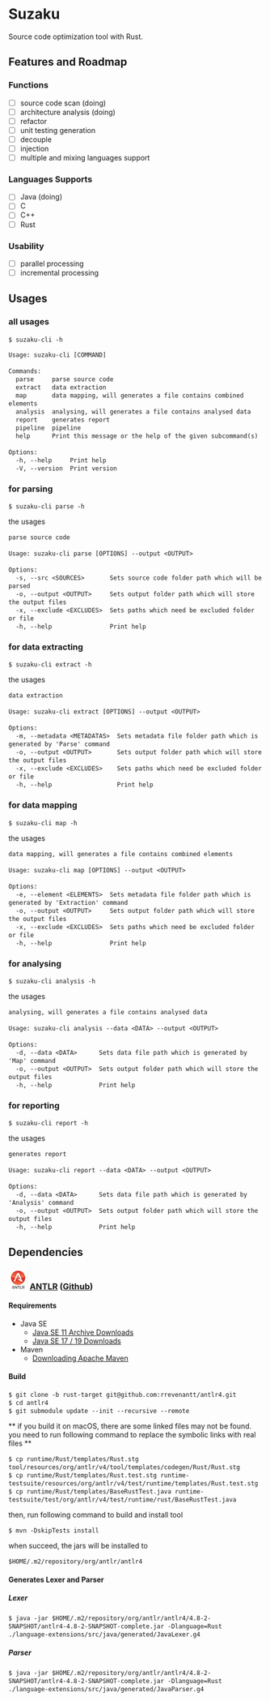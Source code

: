 # Suzaku
Source code optimization tool with Rust.

## Features and Roadmap
### Functions
 - [ ] source code scan (doing)
 - [ ] architecture analysis (doing)
 - [ ] refactor
 - [ ] unit testing generation 
 - [ ] decouple
 - [ ] injection
 - [ ] multiple and mixing languages support

### Languages Supports
 - [ ] Java (doing)
 - [ ] C
 - [ ] C++
 - [ ] Rust

### Usability
 - [ ] parallel processing
 - [ ] incremental processing

## Usages
### all usages
```shell
$ suzaku-cli -h
```
```shell
Usage: suzaku-cli [COMMAND]

Commands:
  parse     parse source code
  extract   data extraction
  map       data mapping, will generates a file contains combined elements
  analysis  analysing, will generates a file contains analysed data
  report    generates report
  pipeline  pipeline
  help      Print this message or the help of the given subcommand(s)

Options:
  -h, --help     Print help
  -V, --version  Print version
```
### for parsing
```shell
$ suzaku-cli parse -h
```
the usages
```shell
parse source code

Usage: suzaku-cli parse [OPTIONS] --output <OUTPUT>

Options:
  -s, --src <SOURCES>       Sets source code folder path which will be parsed
  -o, --output <OUTPUT>     Sets output folder path which will store the output files
  -x, --exclude <EXCLUDES>  Sets paths which need be excluded folder or file
  -h, --help                Print help
```

### for data extracting
```shell
$ suzaku-cli extract -h
```
the usages
```shell
data extraction

Usage: suzaku-cli extract [OPTIONS] --output <OUTPUT>

Options:
  -m, --metadata <METADATAS>  Sets metadata file folder path which is generated by 'Parse' command
  -o, --output <OUTPUT>       Sets output folder path which will store the output files
  -x, --exclude <EXCLUDES>    Sets paths which need be excluded folder or file
  -h, --help                  Print help
```

### for data mapping
```shell
$ suzaku-cli map -h
```
the usages
```shell
data mapping, will generates a file contains combined elements

Usage: suzaku-cli map [OPTIONS] --output <OUTPUT>

Options:
  -e, --element <ELEMENTS>  Sets metadata file folder path which is generated by 'Extraction' command
  -o, --output <OUTPUT>     Sets output folder path which will store the output files
  -x, --exclude <EXCLUDES>  Sets paths which need be excluded folder or file
  -h, --help                Print help
```

### for analysing
```shell
$ suzaku-cli analysis -h
```
the usages
```shell
analysing, will generates a file contains analysed data

Usage: suzaku-cli analysis --data <DATA> --output <OUTPUT>

Options:
  -d, --data <DATA>      Sets data file path which is generated by 'Map' command
  -o, --output <OUTPUT>  Sets output folder path which will store the output files
  -h, --help             Print help
```

### for reporting
```shell
$ suzaku-cli report -h
```
the usages
```shell
generates report

Usage: suzaku-cli report --data <DATA> --output <OUTPUT>

Options:
  -d, --data <DATA>      Sets data file path which is generated by 'Analysis' command
  -o, --output <OUTPUT>  Sets output folder path which will store the output files
  -h, --help             Print help
```

## Dependencies
### ![logo](doc/imgs/anltr.jpeg) [ANTLR](https://www.antlr.org/) ([Github](https://github.com/antlr))

#### Requirements
- Java SE
    - [Java SE 11 Archive Downloads](https://www.oracle.com/jp/java/technologies/javase/jdk11-archive-downloads.html)
    - [Java SE 17 / 19 Downloads](https://www.oracle.com/java/technologies/downloads/)
- Maven
    - [Downloading Apache Maven](https://maven.apache.org/download.cgi)

#### Build
```shell
$ git clone -b rust-target git@github.com:rrevenantt/antlr4.git
$ cd antlr4
$ git submodule update --init --recursive --remote
```

** if you build it on macOS, there are some linked files may not be found. you need to run following command to replace the symbolic links with real files **
```shell
$ cp runtime/Rust/templates/Rust.stg tool/resources/org/antlr/v4/tool/templates/codegen/Rust/Rust.stg
$ cp runtime/Rust/templates/Rust.test.stg runtime-testsuite/resources/org/antlr/v4/test/runtime/templates/Rust.test.stg
$ cp runtime/Rust/templates/BaseRustTest.java runtime-testsuite/test/org/antlr/v4/test/runtime/rust/BaseRustTest.java
```

then, run following command to build and install tool
```shell
$ mvn -DskipTests install
```
when succeed, the jars will be installed to
```shell
$HOME/.m2/repository/org/antlr/antlr4
```

#### Generates Lexer and Parser
##### Lexer
```shell
$ java -jar $HOME/.m2/repository/org/antlr/antlr4/4.8-2-SNAPSHOT/antlr4-4.8-2-SNAPSHOT-complete.jar -Dlanguage=Rust ./language-extensions/src/java/generated/JavaLexer.g4
```

##### Parser
```shell
$ java -jar $HOME/.m2/repository/org/antlr/antlr4/4.8-2-SNAPSHOT/antlr4-4.8-2-SNAPSHOT-complete.jar -Dlanguage=Rust ./language-extensions/src/java/generated/JavaParser.g4
```
